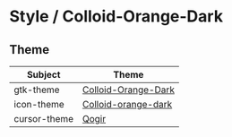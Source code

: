

# Style / Colloid-Orange-Dark


## Theme

| Subject | Theme |
| --- | --- |
| gtk-theme | [Colloid-Orange-Dark](https://github.com/vinceliuice/Colloid-gtk-theme) |
| icon-theme | [Colloid-orange-dark](https://github.com/vinceliuice/Colloid-icon-theme) |
| cursor-theme | [Qogir](https://github.com/vinceliuice/Qogir-icon-theme/tree/master/src/cursors) |
